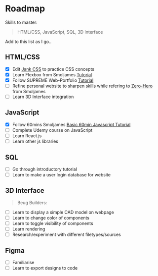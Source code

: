 # Roadmap
Skills to master: 
> HTML/CSS, JavaScript, SQL, 3D Interface

Add to this list as I go..

## HTML/CSS
- [x] Edit [Jank CSS](https://jankcss.com/) to practice CSS concepts
- [x] Learn Flexbox from Smoljames [Tutorial](https://www.youtube.com/watch?v=F5_nBy66LJs&ab_channel=Smoljames)
- [x] Follow SUPREME Web-Portfolio [Tutorial](https://www.youtube.com/watch?v=aLb_fMGZQXI&feature=youtu.be)
- [ ] Refine personal website to sharpen skills while refering to [Zero-Hero](https://www.youtube.com/watch?v=70T2GMDKl6M&ab_channel=Smoljames) from Smoljames
- [ ] Learn 3D Interface integration

## JavaScript
- [x] Follow 60mins Smoljames [Basic 60min Javascript Tutorial](https://www.youtube.com/watch?v=qr6sKTzjlUo&ab_channel=Smoljames)
- [ ] Complete Udemy course on JavaScript
- [ ] Learn React.js
- [ ] Learn other js libraries

## SQL
- [ ] Go through introductory tutorial
- [ ] Learn to make a user login database for website

## 3D Interface
> Beug Builders:
- [ ] Learn to display a simple CAD model on webpage
- [ ] Learn to change color of components
- [ ] Learn to toggle visibility of components
- [ ] Learn rendering  
- [ ] Research/experiment with different filetypes/sources

## Figma
- [ ] Familiarise 
- [ ] Learn to export designs to code

